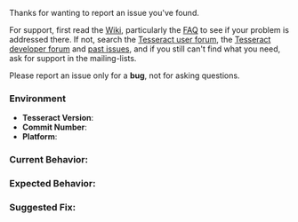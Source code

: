Thanks for wanting to report an issue you've found. 

For support, first read the [Wiki](https://github.com/tesseract-ocr/tesseract/wiki), particularly the [FAQ](https://github.com/tesseract-ocr/tesseract/wiki/FAQ) to see if your problem is addressed there. If not, search the [Tesseract user forum](https://groups.google.com/d/forum/tesseract-ocr), the [Tesseract developer forum](https://groups.google.com/d/forum/tesseract-dev) and [past issues](https://github.com/tesseract-ocr/tesseract/issues), and if you still can't find what you need, ask for support in the mailing-lists.

Please report an issue only for a **bug**, not for asking questions.

<!--
Please delete this text and fill in the template below. 

Note that it will be much easier for us to fix the issue if a test case that
reproduces the problem is provided. Ideally this test case should not have any
external dependencies. Provide a copy of the image or link to files for the test case.
-->
### Environment

* **Tesseract Version**: <!-- compulsory. you must provide your version -->
* **Commit Number**: <!-- optional. if known - specify commit used, if built from source -->
* **Platform**: <!-- either `uname -a` output, or if Windows, version and 32-bit or 64-bit -->

### Current Behavior:

### Expected Behavior:

### Suggested Fix:
